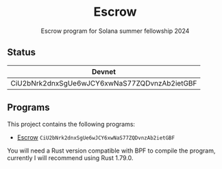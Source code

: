 <h1 align="center">
  Escrow
</h1>
<p align="center">
  Escrow program for Solana summer fellowship 2024
</p>

## Status

| Devnet
| ------
| CiU2bNrk2dnxSgUe6wJCY6xwNaS77ZQDvnzAb2ietGBF

## Programs

This project contains the following programs:

- [Escrow](./program/README.md) `CiU2bNrk2dnxSgUe6wJCY6xwNaS77ZQDvnzAb2ietGBF`

You will need a Rust version compatible with BPF to compile the program, currently I will recommend using Rust 1.79.0.
